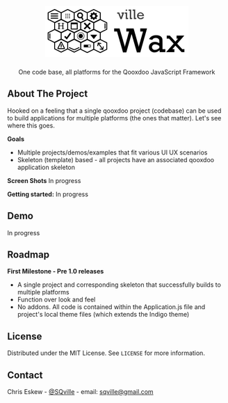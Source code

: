 <!-- PROJECT LOGO -->
<br />
<p align="center">
  <a href="https://github.com/sqville/ville.Wax">
    <img src="ville_Wax.png" alt="Logo">
  </a>

  <h3 align="center"></h3>

  <p align="center">
    One code base, all platforms for the Qooxdoo JavaScript Framework
  </p>
</p>

<!-- ABOUT THE PROJECT -->
## About The Project

Hooked on a feeling that a single qooxdoo project (codebase) can be used to build applications for multiple platforms (the ones that matter). Let's see where this goes.

**Goals**
* Multiple projects/demos/examples that fit various UI UX scenarios
* Skeleton (template) based - all projects have an associated qooxdoo application skeleton

**Screen Shots**
In progress

<!-- GETTING STARTED -->
**Getting started:**
In progress

<!-- DEMO -->
## Demo
In progress

<!-- ROADMAP -->
## Roadmap

**First Milestone - Pre 1.0 releases**
* A single project and corresponding skeleton that successfully builds to multiple platforms
* Function over look and feel
* No addons. All code is contained within the Application.js file and project's local theme files (which extends the Indigo theme)

<!-- LICENSE -->
## License

Distributed under the MIT License. See `LICENSE` for more information.

<!-- CONTACT -->
## Contact

Chris Eskew - [@SQville](https://twitter.com/SQville) - email: sqville@gmail.com
